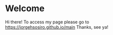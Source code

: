 # Welcome

Hi there!
To access my page please go to https://jorgehsosiro.github.io/main
Thanks, see ya!
